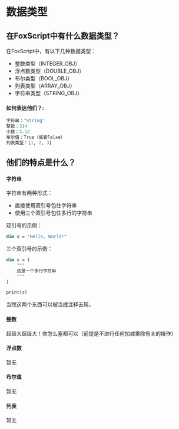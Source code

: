# 数据类型

## 在FoxScript中有什么数据类型？ 
在FoxScript中，有以下几种数据类型：
 - 整数类型（INTEGER_OBJ）
 - 浮点数类型（DOUBLE_OBJ）
 - 布尔类型（BOOL_OBJ）
 - 列表类型（ARRAY_OBJ）
 - 字符串类型（STRING_OBJ）


#### 如何表达他们？:

```Python
字符串："String"
整数：314
小数：3.14
布尔值：True（或者False）
列表类型：[1, 2, 3]
```

## 他们的特点是什么？

#### 字符串
字符串有两种形式：
 - 直接使用双引号包住字符串
 - 使用三个双引号包住多行的字符串

双引号的示例：
```vb
dim s = "Hello, World!"
```

三个双引号的示例：
```vb
dim s = (
    """
    这是一个多行字符串
    """
)

print(s)
```

当然这两个东西可以被当成注释去用。

#### 整数
超级大超级大！你怎么塞都可以（前提是不进行任何加减乘除有关的操作）

#### 浮点数
暂无

#### 布尔值
暂无

#### 列表
暂无
